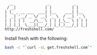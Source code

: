 ```
  __               _           _
 / _|             | |         | |
| |_ _ __ ___  ___| |__    ___| |__
|  _| '__/ _ \/ __| '_ \  / __| '_ \
| | | | |  __/\__ \ | | |_\__ \ | | |
|_| |_|  \___||___/_| |_(_)___/_| |_|
http://freshshell.com/
```

Install fresh with the following:

``` sh
bash -c "`curl -sL get.freshshell.com`"
```
